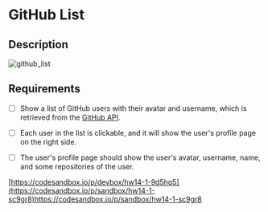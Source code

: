# GitHub List

## Description

![github_list](hw1.gif)

## Requirements

- [ ] Show a list of GitHub users with their avatar and username, which is retrieved from the [GitHub API](https://api.github.com/users).
- [ ] Each user in the list is clickable, and it will show the user's profile page on the right side.
- [ ] The user's profile page should show the user's avatar, username, name, and some repositories of the user.


[https://codesandbox.io/p/devbox/hw14-1-9d5hq5](https://codesandbox.io/p/sandbox/hw14-1-sc9gr8)https://codesandbox.io/p/sandbox/hw14-1-sc9gr8
